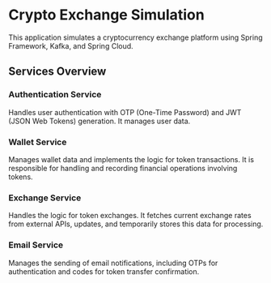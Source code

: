 # Crypto Exchange Simulation  
This application simulates a cryptocurrency exchange platform using Spring Framework, Kafka, and Spring Cloud.

## Services Overview  
### Authentication Service  
Handles user authentication with OTP (One-Time Password) and JWT (JSON Web Tokens) generation. It manages user data.

### Wallet Service  
Manages wallet data and implements the logic for token transactions. It is responsible for handling and recording financial operations involving tokens.

### Exchange Service  
Handles the logic for token exchanges. It fetches current exchange rates from external APIs, updates, and temporarily stores this data for processing.

### Email Service  
Manages the sending of email notifications, including OTPs for authentication and codes for token transfer confirmation.

